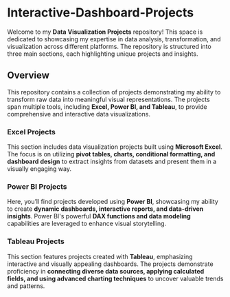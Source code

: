 

# **Interactive-Dashboard-Projects**  

Welcome to my **Data Visualization Projects** repository! This space is dedicated to showcasing my expertise in data analysis, transformation, and visualization across different platforms. The repository is structured into three main sections, each highlighting unique projects and insights.  

## **Overview**  
This repository contains a collection of projects demonstrating my ability to transform raw data into meaningful visual representations. The projects span multiple tools, including **Excel, Power BI, and Tableau**, to provide comprehensive and interactive data visualizations.  

### **Excel Projects**  
This section includes data visualization projects built using **Microsoft Excel**. The focus is on utilizing **pivot tables, charts, conditional formatting, and dashboard design** to extract insights from datasets and present them in a visually engaging way.  

### **Power BI Projects**  
Here, you’ll find projects developed using **Power BI**, showcasing my ability to create **dynamic dashboards, interactive reports, and data-driven insights**. Power BI's powerful **DAX functions and data modeling** capabilities are leveraged to enhance visual storytelling.  

### **Tableau Projects**  
This section features projects created with **Tableau**, emphasizing interactive and visually appealing dashboards. The projects demonstrate proficiency in **connecting diverse data sources, applying calculated fields, and using advanced charting techniques** to uncover valuable trends and patterns.  



